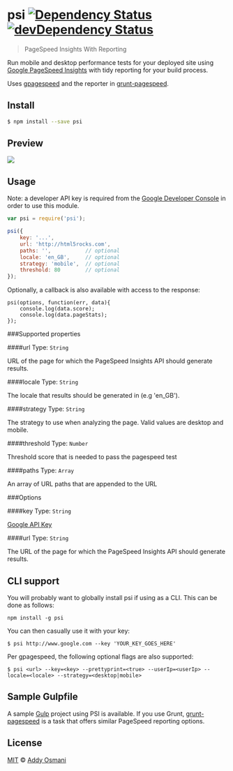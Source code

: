 # psi [![Dependency Status](https://david-dm.org/addyosmani/psi.svg)](https://david-dm.org/addyosmani/psi) [![devDependency Status](https://david-dm.org/addyosmani/psi/dev-status.svg)](https://david-dm.org/addyosmani/psi#info=devDependencies)

> PageSpeed Insights With Reporting

Run mobile and desktop performance tests for your deployed site using [Google PageSpeed Insights](https://developers.google.com/speed/docs/insights/v1/getting_started) with tidy reporting for your build process. 

Uses [gpagespeed](https://github.com/zrrrzzt/gpagespeed/) and the reporter in [grunt-pagespeed](https://github.com/jrcryer/grunt-pagespeed).

## Install

```bash
$ npm install --save psi
```

## Preview

<img src="http://i.imgur.com/pbLR4pV.png"/>

## Usage

Note: a developer API key is required from the [Google Developer Console](https://developers.google.com/speed/docs/insights/v1/getting_started#auth) in order to use this module.

```js
var psi = require('psi');

psi({
	key: '...',
	url: 'http://html5rocks.com',
	paths: '',           // optional
	locale: 'en_GB',     // optional
	strategy: 'mobile',  // optional
	threshold: 80        // optional
});
```

Optionally, a callback is also available with access to the response:

```
psi(options, function(err, data){
	console.log(data.score);
	console.log(data.pageStats);
});
```

###Supported properties

####url
Type: `String`

URL of the page for which the PageSpeed Insights API should generate results.

####locale
Type: `String`

The locale that results should be generated in (e.g 'en_GB').

####strategy
Type: `String`

The strategy to use when analyzing the page. Valid values are desktop and mobile.

####threshold
Type: `Number`

Threshold score that is needed to pass the pagespeed test

####paths
Type: `Array`

An array of URL paths that are appended to the URL

###Options

####key
Type: `String`

[Google API Key](https://code.google.com/apis/console/)

####url
Type: `String`

The URL of the page for which the PageSpeed Insights API should generate results.

## CLI support

You will probably want to globally install psi if using as a CLI. This can be done as follows:

```
npm install -g psi
```

You can then casually use it with your key:

```
$ psi http://www.google.com --key 'YOUR_KEY_GOES_HERE'
```

Per gpagespeed, the following optional flags are also supported:

```
$ psi <url> --key=<key> --prettyprint=<true> --userIp=<userIp> --locale=<locale> --strategy=<desktop|mobile>
```

## Sample Gulpfile

A sample [Gulp](https://github.com/addyosmani/psi-gulp-sample) project using PSI is available. If you use Grunt, [grunt-pagespeed](https://github.com/jrcryer/grunt-pagespeed) is a task that offers similar PageSpeed reporting options.

## License

[MIT](http://opensource.org/licenses/MIT) © [Addy Osmani](http://addyosmani.com)
